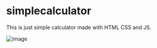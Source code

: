 # simplecalculator
This is just simple calculator made with HTML CSS and JS.

![image](https://user-images.githubusercontent.com/95061742/158641373-dfc31df1-ec3a-4f99-a5d7-85172923d763.png)

